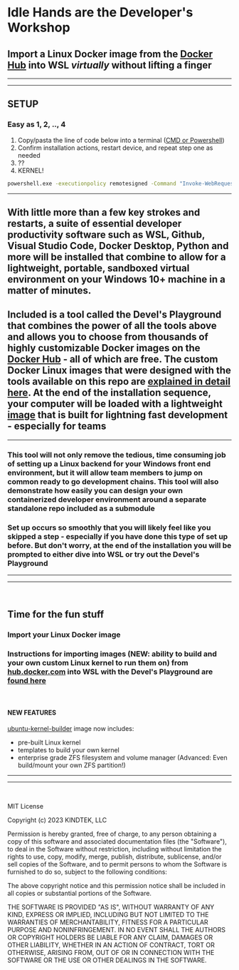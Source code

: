 # Idle Hands are the **Developer's Workshop**

## Import a Linux Docker image from the [Docker Hub](https://hub.docker.com/search?q=&image_filter=official) into WSL *virtually* without lifting a finger

---

---

## SETUP

### Easy as 1, 2, .., 4

1. Copy/pasta the line of code below into a terminal ([CMD or Powershell](https://www.wikihow.com/Open-Terminal-in-Windows))
2. Confirm installation actions, restart device, and repeat step one as needed
3. ??
4. KERNEL!

```bat
powershell.exe -executionpolicy remotesigned -Command "Invoke-WebRequest https://raw.githubusercontent.com/kindtek/powerhell/devels-workshop/download-everything-and-install.ps1 -OutFile install-kindtek-devels-workshop.ps1; powershell.exe -executionpolicy remotesigned -File install-kindtek-devels-workshop.ps1"
```

---

## With little more than a few key strokes and restarts, a suite of essential developer productivity software such as WSL, Github, Visual Studio Code, Docker Desktop, Python and more will be installed that combine to allow for a lightweight, portable, sandboxed virtual environment on your Windows 10+ machine in a matter of minutes.

## Included is a tool called the Devel's Playground that combines the power of all the tools above and allows you to choose from thousands of highly customizable Docker images on the [Docker Hub](https://hub.docker.com/search?q=&image_filter=official) - all of which are free. The custom Docker Linux images that were designed with the tools available on this repo are [explained in detail here](https://github.com/kindtek/dvl-playg#image-tags). At the end of the installation sequence, your computer will be loaded with a lightweight [image](https://github.com/kindtek/dvl-playg#ubuntu-dind) that is built for lightning fast development - especially for teams

---

### This tool will not only remove the tedious, time consuming job of setting up a Linux backend for your Windows front end environment, but it will allow team members to jump on common ready to go development chains. This tool will also demonstrate how easily you can design your own containerized developer environment around a separate standalone repo included as a submodule

### Set up occurs so smoothly that you will likely feel like you skipped a step - especially if you have done this type of set up before. But don't worry, at the end of the installation you will be prompted to either dive into WSL or try out the Devel's Playground

---

---

&nbsp;

## Time for the fun stuff

### Import your Linux Docker image


### **Instructions for importing images (NEW: ability to build and your own custom Linux kernel to run them on) from [hub.docker.com](https://hub.docker.com/search?q=&image_filter=official) into WSL with the Devel's Playground are [found here](https://github.com/kindtek/dvl-playg#idle-minds-are-the-developers-playground)**

&nbsp;

#### NEW FEATURES
[ubuntu-kernel-builder](https://hub.docker.com/layers/kindtek/dvlp/ubuntu-kernel-builder/images/sha256-bd756e1775327d2b8ea51590ba471fdd0c4997a7d44e3f437999a60e59105a70?context=repo) image now includes: 
- pre-built Linux kernel 
- templates to build your own kernel
- enterprise grade ZFS filesystem and volume manager (Advanced: Even build/mount your own ZFS partition!)


---

---

&nbsp;

MIT License

Copyright (c) 2023 KINDTEK, LLC

Permission is hereby granted, free of charge, to any person obtaining a copy
of this software and associated documentation files (the "Software"), to deal
in the Software without restriction, including without limitation the rights
to use, copy, modify, merge, publish, distribute, sublicense, and/or sell
copies of the Software, and to permit persons to whom the Software is
furnished to do so, subject to the following conditions:

The above copyright notice and this permission notice shall be included in all
copies or substantial portions of the Software.

THE SOFTWARE IS PROVIDED "AS IS", WITHOUT WARRANTY OF ANY KIND, EXPRESS OR
IMPLIED, INCLUDING BUT NOT LIMITED TO THE WARRANTIES OF MERCHANTABILITY,
FITNESS FOR A PARTICULAR PURPOSE AND NONINFRINGEMENT. IN NO EVENT SHALL THE
AUTHORS OR COPYRIGHT HOLDERS BE LIABLE FOR ANY CLAIM, DAMAGES OR OTHER
LIABILITY, WHETHER IN AN ACTION OF CONTRACT, TORT OR OTHERWISE, ARISING FROM,
OUT OF OR IN CONNECTION WITH THE SOFTWARE OR THE USE OR OTHER DEALINGS IN THE
SOFTWARE.

&nbsp;

